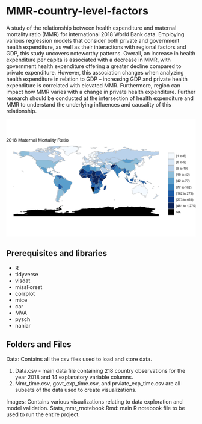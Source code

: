 # MMR-country-level-factors
A study of the relationship between health expenditure and maternal mortality ratio (MMR) for international 2018 World Bank data. Employing various regression models that consider both private and government health expenditure, as well as their interactions with regional factors and GDP, this study uncovers noteworthy patterns. Overall, an increase in health expenditure per capita is associated with a decrease in MMR, with government health expenditure offering a greater decline compared to private expenditure. However, this association changes when analyzing health expenditure in relation to GDP – increasing GDP and private health expenditure is correlated with elevated MMR. Furthermore, region can impact how MMR varies with a change in private health expenditure. Further research should be conducted at the intersection of health expenditure and MMR to understand the underlying influences and causality of this relationship.

![alt text](images/2018_mmr.png)

## Prerequisites and libraries
- R
- tidyverse
- visdat
- missForest
- corrplot
- mice
- car
- MVA
- pysch
- naniar

## Folders and Files
Data: Contains all the csv files used to load and store data.
1. Data.csv - main data file containing 218 country observations for the year 2018 and 14 explanatory variable columns.
2. Mmr_time.csv, govt_exp_time.csv, and prviate_exp_time.csv are all subsets of the data used to create visualizations.

Images: Contains various visualizations relating to data exploration and model validation.
Stats_mmr_rnotebook.Rmd: main R notebook file to be used to run the entire project.


